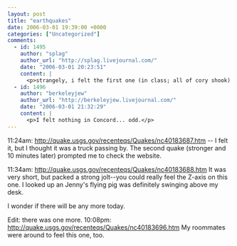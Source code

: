 ```yaml
---
layout: post
title: "earthquakes"
date: 2006-03-01 19:39:00 +0000
categories: ["Uncategorized"]
comments:
  - id: 1495
    author: "splag"
    author_url: "http://splag.livejournal.com/"
    date: "2006-03-01 20:23:51"
    content: |
      <p>strangely, i felt the first one (in class; all of cory shook) but not the second one. still, pretty cool.</p>
  - id: 1496
    author: "berkeleyjew"
    author_url: "http://berkeleyjew.livejournal.com/"
    date: "2006-03-01 21:32:29"
    content: |
      <p>I felt nothing in Concord... odd.</p>
---
```


11:24am: http://quake.usgs.gov/recenteqs/Quakes/nc40183687.htm -- I felt it, but I thought it was a truck passing by. The second quake (stronger and 10 minutes later) prompted me to check the website.

11:34am: http://quake.usgs.gov/recenteqs/Quakes/nc40183688.htm
It was very short, but packed a strong jolt--you could really feel the Z-axis on this one. I looked up an Jenny's flying pig was definitely swinging above my desk.

I wonder if there will be any more today.

Edit: there was one more. 10:08pm: http://quake.usgs.gov/recenteqs/Quakes/nc40183696.htm
My roommates were around to feel this one, too.